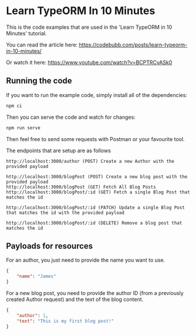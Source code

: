 # Learn TypeORM In 10 Minutes

This is the code examples that are used in the 'Learn TypeORM in 10 Minutes' tutorial.

You can read the article here: https://codebubb.com/posts/learn-typeorm-in-10-minutes/

Or watch it here: https://www.youtube.com/watch?v=BCPTRCvASk0

## Running the code

If you want to run the example code, simply install all of the dependencies:

```bash
npm ci
```

Then you can serve the code and watch for changes:

```bash
npm run serve
```

Then feel free to send some requests with Postman or your favourite tool.

The endpoints that are setup are as follows

```
http://localhost:3000/author (POST) Create a new Author with the provided payload

http://localhost:3000/blogPost (POST) Create a new blog post with the provided payload
http://localhost:3000/blogPost (GET) Fetch All Blog Posts
http://localhost:3000/blogPost/:id (GET) Fetch a single Blog Post that matches the id

http://localhost:3000/blogPost/:id (PATCH) Update a single Blog Post that matches the id with the provided payload

http://localhost:3000/blogPost/:id (DELETE) Remove a blog post that matches the id
```

## Payloads for resources

For an author, you just need to provide the name you want to use.

```json
{
    "name": "James"
}
```

For a new blog post, you need to provide the author ID (from a previously created Author request) and the text of the blog content.

```json
{
    "author": 1,
    "text": "This is my first blog post!"
}
```